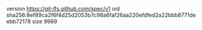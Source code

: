 version https://git-lfs.github.com/spec/v1
oid sha256:8ef89ca2f6f4d25d2053b7c98a6faf26aa220efdfed2a22bbb8771deebb72178
size 9989

